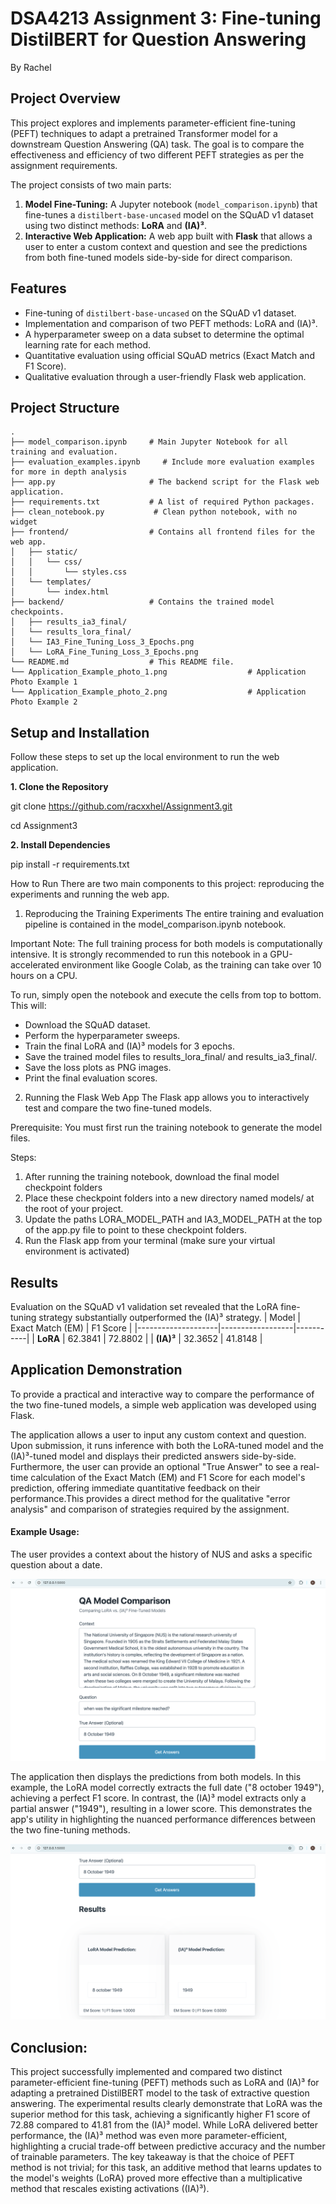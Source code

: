 # DSA4213 Assignment 3: Fine-tuning DistilBERT for Question Answering
By Rachel

## Project Overview

This project explores and implements parameter-efficient fine-tuning (PEFT) techniques to adapt a pretrained Transformer model for a downstream Question Answering (QA) task. The goal is to compare the effectiveness and efficiency of two different PEFT strategies as per the assignment requirements.

The project consists of two main parts:
1.  **Model Fine-Tuning:** A Jupyter notebook (`model_comparison.ipynb`) that fine-tunes a `distilbert-base-uncased` model on the SQuAD v1 dataset using two distinct methods: **LoRA** and **(IA)³**.
2.  **Interactive Web Application:** A web app built with **Flask** that allows a user to enter a custom context and question and see the predictions from both fine-tuned models side-by-side for direct comparison.

## Features
- Fine-tuning of `distilbert-base-uncased` on the SQuAD v1 dataset.
- Implementation and comparison of two PEFT methods: LoRA and (IA)³.
- A hyperparameter sweep on a data subset to determine the optimal learning rate for each method.
- Quantitative evaluation using official SQuAD metrics (Exact Match and F1 Score).
- Qualitative evaluation through a user-friendly Flask web application.

## Project Structure
```plaintext
.
├── model_comparison.ipynb     # Main Jupyter Notebook for all training and evaluation.
├── evaluation_examples.ipynb     # Include more evaluation examples for more in depth analysis 
├── app.py                     # The backend script for the Flask web application.
├── requirements.txt           # A list of required Python packages.
├── clean_notebook.py           # Clean python notebook, with no widget
├── frontend/                  # Contains all frontend files for the web app.
│   ├── static/
│   │   └── css/
│   │       └── styles.css
│   └── templates/
│       └── index.html
├── backend/                   # Contains the trained model checkpoints.
│   ├── results_ia3_final/
│   └── results_lora_final/
│   └── IA3_Fine_Tuning_Loss_3_Epochs.png
│   └── LoRA_Fine_Tuning_Loss_3_Epochs.png
└── README.md                  # This README file.
└── Application_Example_photo_1.png                  # Application Photo Example 1
└── Application_Example_photo_2.png                  # Application Photo Example 2
```

## Setup and Installation
Follow these steps to set up the local environment to run the web application.

**1. Clone the Repository**

git clone https://github.com/racxxhel/Assignment3.git

cd Assignment3

**2. Install Dependencies**

pip install -r requirements.txt


How to Run
There are two main components to this project: reproducing the experiments and running the web app.

1. Reproducing the Training Experiments
The entire training and evaluation pipeline is contained in the model_comparison.ipynb notebook.

Important Note: The full training process for both models is computationally intensive. It is strongly recommended to run this notebook in a GPU-accelerated environment like Google Colab, as the training can take over 10 hours on a CPU. 

To run, simply open the notebook and execute the cells from top to bottom. This will:
- Download the SQuAD dataset.
- Perform the hyperparameter sweeps.
- Train the final LoRA and (IA)³ models for 3 epochs.
- Save the trained model files to results_lora_final/ and results_ia3_final/.
- Save the loss plots as PNG images.
- Print the final evaluation scores.

2. Running the Flask Web App
The Flask app allows you to interactively test and compare the two fine-tuned models.

Prerequisite: You must first run the training notebook to generate the model files.

Steps:
1. After running the training notebook, download the final model checkpoint folders
2. Place these checkpoint folders into a new directory named models/ at the root of your project.
3. Update the paths LORA_MODEL_PATH and IA3_MODEL_PATH at the top of the app.py file to point to these checkpoint folders.
4. Run the Flask app from your terminal (make sure your virtual environment is activated)

## Results
Evaluation on the SQuAD v1 validation set revealed that the LoRA fine-tuning strategy substantially outperformed the (IA)³ strategy.
| Model              | Exact Match (EM) | F1 Score |
|--------------------|------------------|-----------|
| **LoRA**           | 62.3841          | 72.8802   |
| **(IA)³**          | 32.3652          | 41.8148   |

## Application Demonstration

To provide a practical and interactive way to compare the performance of the two fine-tuned models, a simple web application was developed using Flask.

The application allows a user to input any custom context and question. Upon submission, it runs inference with both the LoRA-tuned model and the (IA)³-tuned model and displays their predicted answers side-by-side. Furthermore, the user can provide an optional "True Answer" to see a real-time calculation of the Exact Match (EM) and F1 Score for each model's prediction, offering immediate quantitative feedback on their performance.This provides a direct method for the qualitative "error analysis" and comparison of strategies required by the assignment.

#### Example Usage:
The user provides a context about the history of NUS and asks a specific question about a date.

![User interface for inputting context, question and optional True Answer](./Application_Example_photo_1.png)

The application then displays the predictions from both models. In this example, the LoRA model correctly extracts the full date ("8 october 1949"), achieving a perfect F1 score. In contrast, the (IA)³ model extracts only a partial answer ("1949"), resulting in a lower score. This demonstrates the app's utility in highlighting the nuanced performance differences between the two fine-tuning methods.

![Side-by-side comparison of LoRA and (IA)³ model outputs](./Application_Example_photo_2.png)

## Conclusion:
This project successfully implemented and compared two distinct parameter-efficient fine-tuning (PEFT) methods such as LoRA and (IA)³ for adapting a pretrained DistilBERT model to the task of extractive question answering. The experimental results clearly demonstrate that LoRA was the superior method for this task, achieving a significantly higher F1 score of 72.88 compared to 41.81 from the (IA)³ model. While LoRA delivered better performance, the (IA)³ method was even more parameter-efficient, highlighting a crucial trade-off between predictive accuracy and the number of trainable parameters. The key takeaway is that the choice of PEFT method is not trivial; for this task, an additive method that learns updates to the model's weights (LoRA) proved more effective than a multiplicative method that rescales existing activations ((IA)³). 